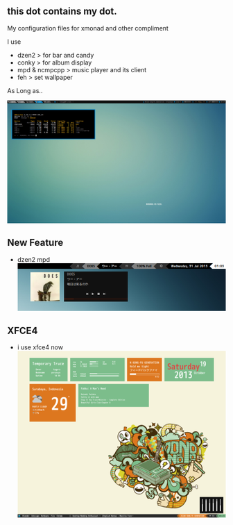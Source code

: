 this dot contains my dot. 
-------------------------
My configuration files for xmonad and other compliment

I use
+  dzen2 > for bar and candy
+  conky > for album display
+  mpd & ncmpcpp > music player and its client
+  feh > set wallpaper

As Long as..

![My Screenshot](minimalasfuck.png)

New Feature
-----------
+ dzen2 mpd
![My Screenshot](currentmpd.png "SPRING")

XFCE4
-----------
+ i use xfce4 now
![My Screenshot](xfce-4-temporary-truce.png)